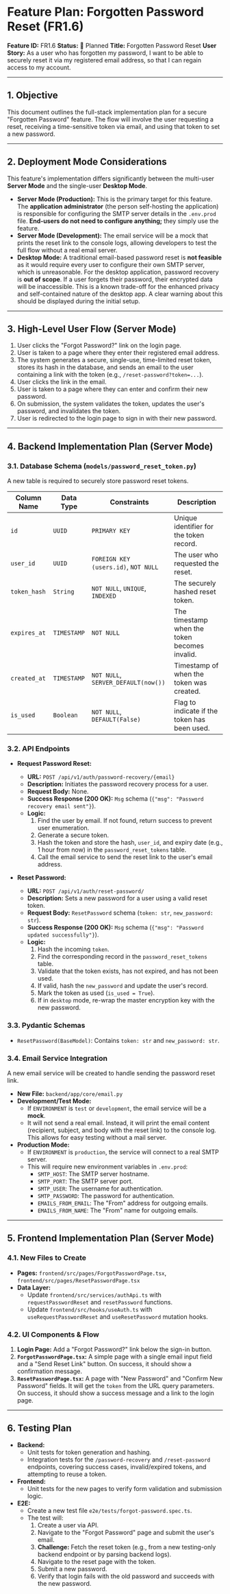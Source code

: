 # Feature Plan: Forgotten Password Reset (FR1.6)

**Feature ID:** FR1.6
**Status:** 📝 Planned
**Title:** Forgotten Password Reset
**User Story:** As a user who has forgotten my password, I want to be able to securely reset it via my registered email address, so that I can regain access to my account.

---

## 1. Objective

This document outlines the full-stack implementation plan for a secure "Forgotten Password" feature. The flow will involve the user requesting a reset, receiving a time-sensitive token via email, and using that token to set a new password.

---

## 2. Deployment Mode Considerations

This feature's implementation differs significantly between the multi-user **Server Mode** and the single-user **Desktop Mode**.

*   **Server Mode (Production):** This is the primary target for this feature. The **application administrator** (the person self-hosting the application) is responsible for configuring the SMTP server details in the `.env.prod` file. **End-users do not need to configure anything;** they simply use the feature.
*   **Server Mode (Development):** The email service will be a mock that prints the reset link to the console logs, allowing developers to test the full flow without a real email server.
*   **Desktop Mode:** A traditional email-based password reset is **not feasible** as it would require every user to configure their own SMTP server, which is unreasonable. For the desktop application, password recovery is **out of scope**. If a user forgets their password, their encrypted data will be inaccessible. This is a known trade-off for the enhanced privacy and self-contained nature of the desktop app. A clear warning about this should be displayed during the initial setup.

---

## 3. High-Level User Flow (Server Mode)

1.  User clicks the "Forgot Password?" link on the login page.
2.  User is taken to a page where they enter their registered email address.
3.  The system generates a secure, single-use, time-limited reset token, stores its hash in the database, and sends an email to the user containing a link with the token (e.g., `/reset-password?token=...`).
4.  User clicks the link in the email.
5.  User is taken to a page where they can enter and confirm their new password.
6.  On submission, the system validates the token, updates the user's password, and invalidates the token.
7.  User is redirected to the login page to sign in with their new password.

---

## 4. Backend Implementation Plan (Server Mode)

### 3.1. Database Schema (`models/password_reset_token.py`)

A new table is required to securely store password reset tokens.

| Column Name      | Data Type | Constraints                               | Description                                      |
| ---------------- | --------- | ----------------------------------------- | ------------------------------------------------ |
| `id`             | `UUID`    | `PRIMARY KEY`                             | Unique identifier for the token record.          |
| `user_id`        | `UUID`    | `FOREIGN KEY (users.id)`, `NOT NULL`      | The user who requested the reset.                |
| `token_hash`     | `String`  | `NOT NULL`, `UNIQUE`, `INDEXED`           | The securely hashed reset token.                 |
| `expires_at`     | `TIMESTAMP` | `NOT NULL`                                | The timestamp when the token becomes invalid.    |
| `created_at`     | `TIMESTAMP` | `NOT NULL`, `SERVER_DEFAULT(now())`       | Timestamp of when the token was created.         |
| `is_used`        | `Boolean` | `NOT NULL`, `DEFAULT(False)`              | Flag to indicate if the token has been used.     |

### 3.2. API Endpoints

*   **Request Password Reset:**
    *   **URL:** `POST /api/v1/auth/password-recovery/{email}`
    *   **Description:** Initiates the password recovery process for a user.
    *   **Request Body:** None.
    *   **Success Response (200 OK):** `Msg` schema (`{"msg": "Password recovery email sent"}`).
    *   **Logic:**
        1.  Find the user by email. If not found, return success to prevent user enumeration.
        2.  Generate a secure token.
        3.  Hash the token and store the hash, `user_id`, and expiry date (e.g., 1 hour from now) in the `password_reset_tokens` table.
        4.  Call the email service to send the reset link to the user's email address.

*   **Reset Password:**
    *   **URL:** `POST /api/v1/auth/reset-password/`
    *   **Description:** Sets a new password for a user using a valid reset token.
    *   **Request Body:** `ResetPassword` schema (`token: str`, `new_password: str`).
    *   **Success Response (200 OK):** `Msg` schema (`{"msg": "Password updated successfully"}`).
    *   **Logic:**
        1.  Hash the incoming `token`.
        2.  Find the corresponding record in the `password_reset_tokens` table.
        3.  Validate that the token exists, has not expired, and has not been used.
        4.  If valid, hash the `new_password` and update the user's record.
        5.  Mark the token as used (`is_used = True`).
        6.  If in `desktop` mode, re-wrap the master encryption key with the new password.

### 3.3. Pydantic Schemas
*   `ResetPassword(BaseModel)`: Contains `token: str` and `new_password: str`.

### 3.4. Email Service Integration

A new email service will be created to handle sending the password reset link.

*   **New File:** `backend/app/core/email.py`
*   **Development/Test Mode:**
    *   If `ENVIRONMENT` is `test` or `development`, the email service will be a **mock**.
    *   It will not send a real email. Instead, it will print the email content (recipient, subject, and body with the reset link) to the console log. This allows for easy testing without a mail server.
*   **Production Mode:**
    *   If `ENVIRONMENT` is `production`, the service will connect to a real SMTP server.
    *   This will require new environment variables in `.env.prod`:
        *   `SMTP_HOST`: The SMTP server hostname.
        *   `SMTP_PORT`: The SMTP server port.
        *   `SMTP_USER`: The username for authentication.
        *   `SMTP_PASSWORD`: The password for authentication.
        *   `EMAILS_FROM_EMAIL`: The "From" address for outgoing emails.
        *   `EMAILS_FROM_NAME`: The "From" name for outgoing emails.

---

## 5. Frontend Implementation Plan (Server Mode)

### 4.1. New Files to Create
*   **Pages:** `frontend/src/pages/ForgotPasswordPage.tsx`, `frontend/src/pages/ResetPasswordPage.tsx`
*   **Data Layer:**
    *   Update `frontend/src/services/authApi.ts` with `requestPasswordReset` and `resetPassword` functions.
    *   Update `frontend/src/hooks/useAuth.ts` with `useRequestPasswordReset` and `useResetPassword` mutation hooks.

### 4.2. UI Components & Flow
1.  **Login Page:** Add a "Forgot Password?" link below the sign-in button.
2.  **`ForgotPasswordPage.tsx`:** A simple page with a single email input field and a "Send Reset Link" button. On success, it should show a confirmation message.
3.  **`ResetPasswordPage.tsx`:** A page with "New Password" and "Confirm New Password" fields. It will get the `token` from the URL query parameters. On success, it should show a success message and a link to the login page.

---

## 6. Testing Plan

*   **Backend:**
    *   Unit tests for token generation and hashing.
    *   Integration tests for the `/password-recovery` and `/reset-password` endpoints, covering success cases, invalid/expired tokens, and attempting to reuse a token.
*   **Frontend:**
    *   Unit tests for the new pages to verify form validation and submission logic.
*   **E2E:**
    *   Create a new test file `e2e/tests/forgot-password.spec.ts`.
    *   The test will:
        1.  Create a user via API.
        2.  Navigate to the "Forgot Password" page and submit the user's email.
        3.  **Challenge:** Fetch the reset token (e.g., from a new testing-only backend endpoint or by parsing backend logs).
        4.  Navigate to the reset page with the token.
        5.  Submit a new password.
        6.  Verify that login fails with the old password and succeeds with the new password.